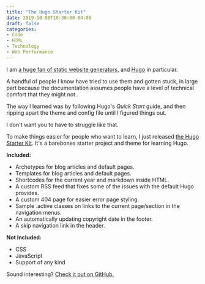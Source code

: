 ```yaml
---
title: "The Hugo Starter Kit"
date: 2019-10-08T10:30:00-04:00
draft: false
categories:
- Code
- HTML
- Technology
- Web Performance
---
```


I am [a huge fan of static website generators](/static-websites/), and [Hugo](https://gohugo.io/) in particular.

A handful of people I know have tried to use them and gotten stuck, in large part because the documentation assumes people have a level of technical comfort that they might not.

The way I learned was by following Hugo's *Quick Start* guide, and then ripping apart the theme and config file until I figured things out.

I don't want you to have to struggle like that.

To make things easier for people who want to learn, I just released [the Hugo Starter Kit](https://github.com/cferdinandi/hugo-starter). It's a barebones starter project and theme for learning Hugo.

**Included:**

- Archetypes for blog articles and default pages.
- Templates for blog articles and default pages.
- Shortcodes for the current year and markdown inside HTML.
- A custom RSS feed that fixes some of the issues with the default Hugo provides.
- A custom 404 page for easier error page styling.
- Sample .active classes on links to the current page/section in the navigation menus.
- An automatically updating copyright date in the footer.
- A skip navigation link in the header.

**Not Included:**

- CSS
- JavaScript
- Support of any kind

Sound interesting? [Check it out on GitHub.](https://github.com/cferdinandi/hugo-starter)